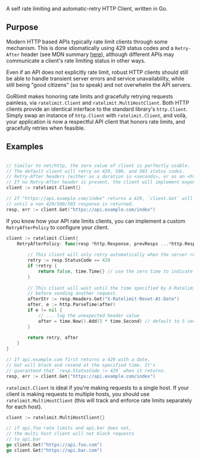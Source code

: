 A self rate limiting and automatic-retry HTTP Client, written in Go.

## Purpose

Modern HTTP based APIs typically rate limit clients through some mechanism. This is done idiomatically using 429 status codes and a `Retry-After` header (see MDN summary [here](https://developer.mozilla.org/en-US/docs/Web/HTTP/Headers/Retry-After)), although different APIs may communicate a client's rate limiting status in other ways.

Even if an API does not explicitly rate limit, robust HTTP clients should still be able to handle transient server errors and service unavailability, while still being "good citizens" (so to speak) and not overwhelm the API servers.

GoRlimit makes honoring rate limits and gracefully retrying requests painless, via `ratelimit.Client` and `ratelimit.MultiHostClient`. Both HTTP clients provide an identical interface to the standard library's `http.Client`. Simply swap an instance of `http.Client` with `ratelimit.Client`, and voilà, your application is now a respectful API client that honors rate limits, and gracefully retries when feasible.

## Examples

```go

// Similar to net/http, the zero value of client is perfectly usable.
// The default client will retry on 429, 500, and 503 status codes.
// Retry-After headers (either as a duration in <seconds>, or as an <http-date>) will be honored.
// If no Retry-After header is present, the client will implement exponential backoff.
client := ratelimit.Client{}

// If "https://api.example.com/index" returns a 429, `client.Get` will wait and retry as appropriate
// until a non 429/500/503 response is returned.
resp, err := client.Get("https://api.example.com/index")
```

If you know how your API rate limits clients, you can implement a custom `RetryAfterPolicy` to configure your client.
```go
client := ratelimit.Client{
    RetryAfterPolicy: func(resp *http.Response, prevResps ...*http.Response) (bool, time.Time) {
    
        // This client will only retry automatically when the server responds with a 429,
        retry := resp.StatusCode == 429
        if !retry {
            return false, time.Time{} // use the zero time to indicate no waiting
        }
        
        // This client will wait until the time specified by X-Ratelimit-Reset-At-Date header
        // before sending another request.
        afterStr := resp.Headers.Get("X-Ratelimit-Reset-At-Date")
        after, e := http.ParseTime(after)
        if e != nil {
            // ... log the unexpected header value
            after = time.Now().Add(5 * time.Second) // default to 5 seconds in the future
        }
        
        return retry, after
    }
}

// If api.example.com first returns a 429 with a date,
// Get will block and resend at the specified time. It's
// guaranteed that `resp.StatusCode != 429` when it returns.
resp, err := client.Get("https://api.example.com/index")
```

`ratelimit.Client` is ideal if you're making requests to a single host. If your client is making requests to multiple hosts, you should use `ratelimit.MultiHostClient` (this will track and enforce rate limits separately for each host).

```go
client := ratelimit.MultiHostClient{}

// if api.foo rate limits and api.bar does not,
// the multi host client will not block requests
// to api.bar
go client.Get("https://api.foo.com") 
go client.Get("https://api.bar.com")
```
